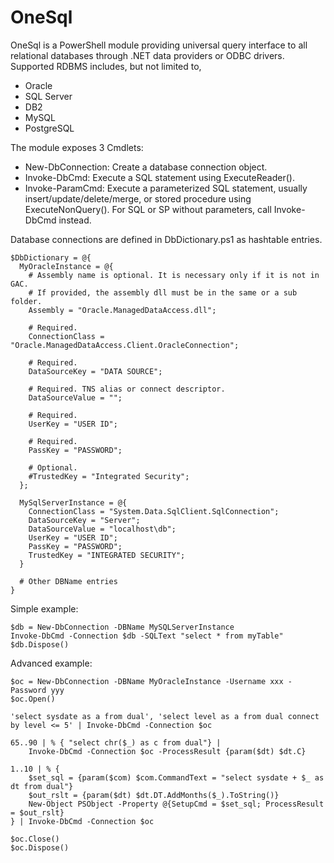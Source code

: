 # OneSql

OneSql is a PowerShell module providing universal query interface to all relational databases through .NET data providers or ODBC drivers. Supported RDBMS includes, but not limited to,
  * Oracle
  * SQL Server
  * DB2
  * MySQL
  * PostgreSQL

The module exposes 3 Cmdlets:
  * New-DbConnection: Create a database connection object.
  * Invoke-DbCmd: Execute a SQL statement using ExecuteReader().
  * Invoke-ParamCmd: Execute a parameterized SQL statement, usually insert/update/delete/merge, or stored procedure using ExecuteNonQuery(). For SQL or SP without parameters, call Invoke-DbCmd instead.
  
Database connections are defined in DbDictionary.ps1 as hashtable entries.

    $DbDictionary = @{
      MyOracleInstance = @{
        # Assembly name is optional. It is necessary only if it is not in GAC.
        # If provided, the assembly dll must be in the same or a sub folder.
        Assembly = "Oracle.ManagedDataAccess.dll";  
        
        # Required.
        ConnectionClass = "Oracle.ManagedDataAccess.Client.OracleConnection";
        
        # Required.
        DataSourceKey = "DATA SOURCE";
        
        # Required. TNS alias or connect descriptor.
        DataSourceValue = "";
        
        # Required.
        UserKey = "USER ID";
        
        # Required.
        PassKey = "PASSWORD";
        
        # Optional.
        #TrustedKey = "Integrated Security";
      };
      
      MySqlServerInstance = @{
        ConnectionClass = "System.Data.SqlClient.SqlConnection";
        DataSourceKey = "Server";
        DataSourceValue = "localhost\db";
        UserKey = "USER ID";
        PassKey = "PASSWORD";
        TrustedKey = "INTEGRATED SECURITY";
      }
    
      # Other DBName entries
    }

Simple example:

    $db = New-DbConnection -DBName MySQLServerInstance
    Invoke-DbCmd -Connection $db -SQLText "select * from myTable"
    $db.Dispose()

Advanced example:

    $oc = New-DbConnection -DBName MyOracleInstance -Username xxx -Password yyy
    $oc.Open()
    
    'select sysdate as a from dual', 'select level as a from dual connect by level <= 5' | Invoke-DbCmd -Connection $oc
    
    65..90 | % { "select chr($_) as c from dual"} |
        Invoke-DbCmd -Connection $oc -ProcessResult {param($dt) $dt.C}
    
    1..10 | % { 
        $set_sql = {param($com) $com.CommandText = "select sysdate + $_ as dt from dual"}
        $out_rslt = {param($dt) $dt.DT.AddMonths($_).ToString()}
        New-Object PSObject -Property @{SetupCmd = $set_sql; ProcessResult = $out_rslt}
    } | Invoke-DbCmd -Connection $oc
    
    $oc.Close()
    $oc.Dispose()

